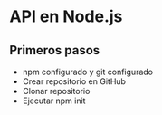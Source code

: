 # API en Node.js
## Primeros pasos
- npm configurado y git configurado
- Crear repositorio en GitHub
- Clonar repositorio
- Ejecutar npm init


